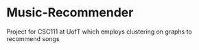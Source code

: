 # Music-Recommender
Project for CSC111 at UofT which employs clustering on graphs to recommend songs
